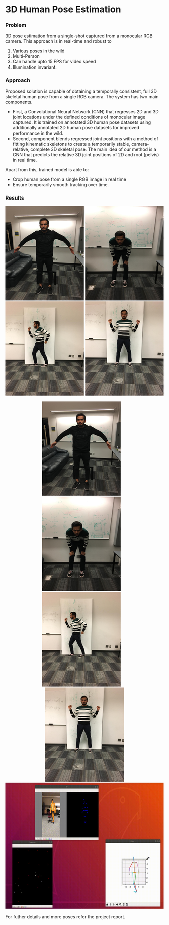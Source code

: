 # 3D Human Pose Estimation

### Problem 
3D pose estimation from a single-shot captured from a monocular RGB camera. 
This approach is in real-time and robust to 
1. Various poses in the wild 
2. Multi-Person 
3. Can handle upto 15 FPS for video speed 
4. Illumination invariant. 

### Approach
Proposed solution is capable of obtaining a temporally consistent, full 3D skeletal human pose from a single RGB camera. The system has two main components.

+ First, a Convolutional Neural Network (CNN) that regresses 2D and 3D joint locations under the defined conditions of monocular image captured. It is trained on annotated 3D human pose datasets using additionally annotated 2D human pose datasets for improved performance in the wild.
+ Second, component blends regressed joint positions with a method of fitting kinematic skeletons to create a temporarily stable, camera-relative, complete 3D skeletal pose. The main idea of our method is a CNN that predicts the relative 3D joint positions of 2D and root (pelvis) in real time. 

Apart from this, trained model is able to: 
+ Crop human pose from a single RGB image in real time
+ Ensure temporarily smooth tracking over time. 

### Results
<p float="left">
  <img src="Project/Results/shivam4.jpg" width="250" height="300"/>
  <img src="Project/Results/shivam17.jpg" width="250" height="300"/> 
  <img src="Project/Results/shivam40.jpg" width="250" height="300" />
  <img src="Project/Results/shivam43.jpg" width="250" height="300" />
 
</p>

<center>
<img src="Project/Results/shivam4.jpg"  width="250" height="300"/>&nbsp; &nbsp; &nbsp;<img src="Project/Results/shivam17.jpg"  width="250" height="300"/>&nbsp; &nbsp; &nbsp;<img src="Project/Results/shivam40.jpg"  width="250" height="300"/>&nbsp; &nbsp; &nbsp;<img src="Project/Results/shivam43.jpg"  width="250" height="300"/>
</center>
<center><img src="Project/Results/video.gif"  width="600" height="400"/>
</center>

For futher details and more poses refer the project report.